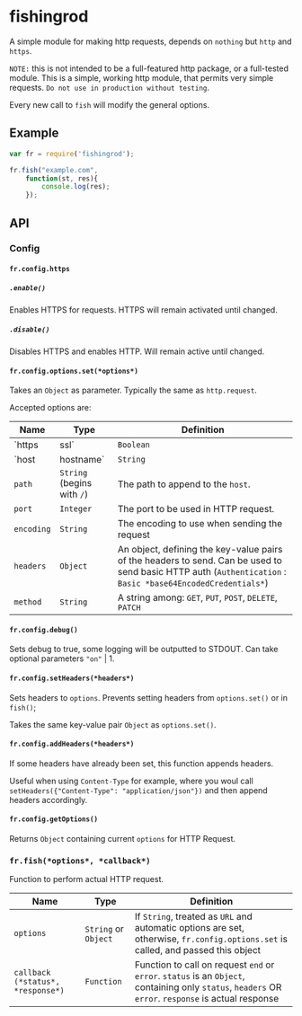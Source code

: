 # fishingrod

A simple module for making http requests, depends on `nothing` but `http` and `https`.

`NOTE:` this is not intended to be a full-featured http package, or a full-tested module. This is a simple,
working http module, that permits very simple requests. `Do not use in production without testing`.

Every new call to `fish` will modify the general options.

## Example

```javascript
var fr = require('fishingrod');

fr.fish("example.com",
	function(st, res){
		console.log(res);
	});
```

## API

### Config

#### `fr.config.https`

##### `.enable()`

Enables HTTPS for requests. HTTPS will remain activated until changed.

##### `.disable()`

Disables HTTPS and enables HTTP. Will remain active until changed.

#### `fr.config.options.set(*options*)`

Takes an `Object` as parameter. Typically the same as `http.request`.

Accepted options are: 

| Name | Type | Definition |
|--------|------|-----------|
| `https | ssl` | `Boolean` | Defines if request will use HTTPS |
| `host | hostname` | `String` | The host to call, example: `example.com` |
| `path` | `String` (begins with `/`) | The path to append to the `host`. |
| `port` | `Integer` | The port to be used in HTTP request. |
| `encoding` | `String` | The encoding to use when sending the request |
| `headers` | `Object`  | An object, defining the key-value pairs of the headers to send. Can be used to send basic HTTP auth (`Authentication` : `Basic *base64EncodedCredentials*`) |
| `method` | `String` | A string among: `GET`, `PUT`, `POST`, `DELETE`, `PATCH` |

#### `fr.config.debug()`

Sets debug to true, some logging will be outputted to STDOUT. 
Can take optional parameters `"on"` | 1.

#### `fr.config.setHeaders(*headers*)`

Sets headers to `options`. Prevents setting headers from `options.set()` or in `fish()`;

Takes the same key-value pair `Object` as `options.set()`.

#### `fr.config.addHeaders(*headers*)`

If some headers have already been set, this function appends headers.

Useful when using `Content-Type` for example, where you woul call `setHeaders({"Content-Type": "application/json"})` and then append headers accordingly.

#### `fr.config.getOptions()`

Returns `Object` containing current `options` for HTTP Request.

### `fr.fish(*options*, *callback*)`

Function to perform actual HTTP request.

| Name | Type | Definition |
|--------|------|----------|
| `options` | `String` or `Object` | If `String`, treated as `URL` and automatic options are set, otherwise, `fr.config.options.set` is called, and passed this object |
| `callback (*status*, *response*)` | `Function` | Function to call on request `end` or `error`. `status` is an `Object`, containing only `status`, `headers` OR `error`. `response` is actual response | 

 